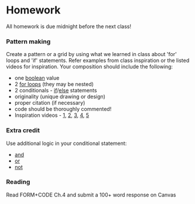 # Homework
All homework is due midnight before the next class!

### Pattern making
Create a pattern or a grid by using what we learned in class about 'for' loops and 'if' statements. Refer examples from class inspiration or the listed videos for inspiration. Your composition should include the following:
- one [boolean](https://processing.org/reference/boolean.html) value
- 2 [for loops](https://processing.org/reference/for.html) (they may be nested)
- 2 conditionals - [if](https://processing.org/reference/if.html)/[else](https://processing.org/reference/else.html) statements
- originality (unique drawing or design)
- proper citation (if necessary)
- code should be thoroughly commented!
- Inspiration videos - [1](https://www.youtube.com/watch?v=RIdBGJbCIRE), [2](https://www.youtube.com/watch?v=5sY76MRS_XQ), [3](https://www.youtube.com/watch?v=YwSD0gPnh0k), [4](https://www.youtube.com/watch?v=pHBaie2cEg4), [5](https://www.youtube.com/watch?v=3v9YXBX8AVg)

### Extra credit
Use additional logic in your conditional statement:
- [and](https://processing.org/reference/logicalAND.html)
- [or](https://processing.org/reference/logicalOR.html)
- [not](https://processing.org/reference/logicalNOT.html)

### Reading
Read FORM+CODE Ch.4 and submit a 100+ word response on Canvas
